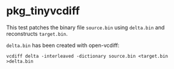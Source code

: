 pkg_tinyvcdiff
==============

This test patches the binary file `source.bin` using `delta.bin` and reconstructs `target.bin`.

`delta.bin` has been created with open-vcdiff:

```
vcdiff delta -interleaved -dictionary source.bin <target.bin >delta.bin
```
